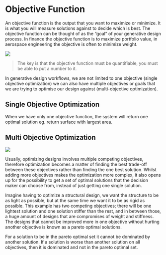 # Objective Function

An objective function is the output that you want to maximize or minimize. It is what you will measure solutions against to decide which is best. The objective function can be thought of as the “goal” of your generative design process. In finance the objective function is to maximize portfolio value, in aerospace engineering the objective is often to minimize weight.

![](../../.gitbook/assets/objectivefunction1.png)

> The key is that the objective function must be quantifiable, you must be able to put a number to it.

In generative design workflows, we are not limited to one objective \(single objective optimization\) we can also have multiple objectives or goals that we are trying to optimise our design against \(multi-objective optimization\).

## Single Objective Optimization

When we have only one objective function, the system will return one optimal solution eg. return surface with largest area.

## Multi Objective Optimization

![](../../.gitbook/assets/objectivefunction2.png)

Usually, optimizing designs involves multiple competing objectives, therefore optimization becomes a matter of finding the best trade-off between these objectives rather than finding the one best solution. Whilst adding more objectives makes the optimization more complex, it also opens up for the possibility to get a set of optimal solutions that the decision maker can choose from, instead of just getting one single solution.

Imagine having to optimize a structural design, we want the structure to be as light as possible, but at the same time we want it to be as rigid as possible. This example has two competing objectives; there will be one lightest solution and one solution stiffer than the rest, and in between those, a huge amount of designs that are compromises of weight and stiffness. The designs that cannot be improved more in one objective without hurting another objective is known as a pareto optimal solutions.

For a solution to be in the pareto optimal set it cannot be dominated by another solution. If a solution is worse than another solution on all objectives, then it is dominated and not in the pareto optimal set.

